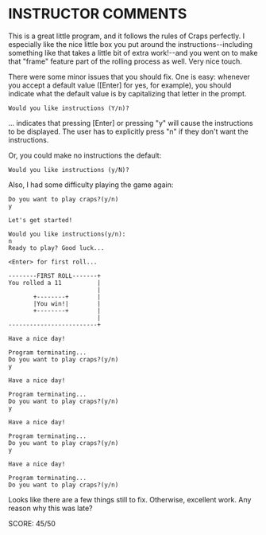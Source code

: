 INSTRUCTOR COMMENTS
===================

This is a great little program, and it follows the rules
of Craps perfectly. I especially like the nice little
box you put around the instructions--including something
like that takes a little bit of extra work!--and you 
went on to make that "frame" feature part of the rolling
process as well. Very nice touch.

There were some minor issues that you should fix. One
is easy: whenever you accept a default value ([Enter] 
for yes, for example), you should indicate what the
default value is by capitalizing that letter in the
prompt. 

    Would you like instructions (Y/n)?

... indicates that pressing [Enter] or pressing "y" will
cause the instructions to be displayed. The user has to
explicitly press "n" if they don't want the instructions.

Or, you could make no instructions the default:

    Would you like instructions (y/N)?

Also, I had some difficulty playing the game again:

    Do you want to play craps?(y/n)
    y

    Let's get started!

    Would you like instructions(y/n):
    n
    Ready to play? Good luck...

    <Enter> for first roll...

    --------FIRST ROLL-------+
    You rolled a 11          |
                             |
           +--------+        |
           |You win!|        |
           +--------+        |
                             |
    -------------------------+

    Have a nice day!

    Program terminating...
    Do you want to play craps?(y/n)
    y

    Have a nice day!

    Program terminating...
    Do you want to play craps?(y/n)
    y

    Have a nice day!

    Program terminating...
    Do you want to play craps?(y/n)
    y

    Have a nice day!

    Program terminating...
    Do you want to play craps?(y/n)

Looks like there are a few things still to fix. Otherwise,
excellent work. Any reason why this was late?

SCORE: 45/50

